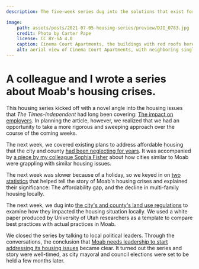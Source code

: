 ```yaml
---
description: The five-week series dug into the solutions that exist for alleviating upward pressures on prices and the lack of diversity in available housing types in the county.

image:
    path: assets/posts/2021-07-05-housing-series/preview/DJI_0783.jpg
    credit: Photo by Carter Pape
    license: CC BY-SA 4.0
    caption: Cinema Court Apartments, the buildings with red roofs here, are among the only apartment-style housing units in Moab. Most housing within city limits is single-family, such as the houses neighboring the apartment complex.
    alt: aerial view of Cinema Court Apartments, with neighboring single-family homes in the background
---
```


# A colleague and I wrote a series about Moab's housing crises.

This housing series kicked off with a novel angle into the housing issues that *The Times-Independent* had long been covering: [The impact on employers](https://www.moabtimes.com/articles/moabs-housing-crises-create-a-hiring-crisis/). In planning the article, however, we realized that we had an opportunity to take a more rigorous and sweeping approach over the course of the coming weeks.

The next week, we covered existing plans to address affordable housing that the city and county [had been neglecting for years](https://www.moabtimes.com/articles/roughly-half-of-moabs-2017-housing-plan-is-incomplete/). It was accompanied by [a piece by my colleague Sophia Fisher](https://www.moabtimes.com/articles/what-more-can-be-done-for-housing/) about how cities similar to Moab were grappling with similar housing issues.

The next week was slower because of a holiday, so we keyed in on [two statistics](https://www.moabtimes.com/articles/two-key-statistics-about-moabs-housing-crisis/) that helped tell the story of Moab's housing crises and explained their significance: The affordability gap, and the decline in multi-family housing locally.

The next week, we dug into [the city's and county's land use regulations](https://www.moabtimes.com/articles/housing-is-moab-reaping-what-it-sowed/) to examine how they impacted the housing situation locally. We used a white paper produced by University of Utah researchers as a template to compare best practices with actual practices in Moab.

We closed the series by talking to local political leaders. Through the conversations, the conclusion that [Moab needs leadership to start addressing its housing issues](https://www.moabtimes.com/articles/officials-say-moab-needs-leadership-on-housing/) became clear. It turned out the series and story were well-timed, as city mayoral and council elections were set to be held a few months later.

